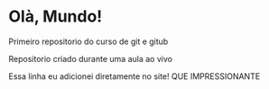# Olà, Mundo!
 Primeiro repositorio do curso de git e gitub

 Repositorio criado durante uma aula ao vivo 

Essa linha eu adicionei diretamente no site! QUE IMPRESSIONANTE 
